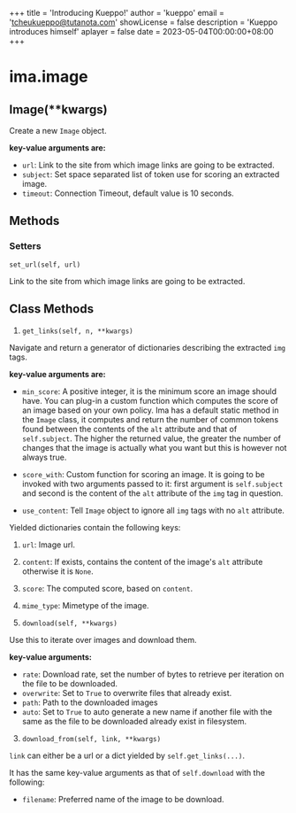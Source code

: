 +++
title  = 'Introducing Kueppo!'
author = 'kueppo'
email  = 'tcheukueppo@tutanota.com'
showLicense = false
description = 'Kueppo introduces himself'
aplayer = false
date    = 2023-05-04T00:00:00+08:00
+++

# ima.image

## Image(\*\*kwargs)

Create a new `Image` object.

**key-value arguments are:**

- `url`: Link to the site from which image links are going to be extracted.
- `subject`: Set space separated list of token use for scoring an extracted image.
- `timeout`: Connection Timeout, default value is 10 seconds.

## Methods

### Setters

`set_url(self, url)`

Link to the site from which image links are going to be extracted.

## Class Methods

1. `get_links(self, n, **kwargs)`

Navigate and return a generator of dictionaries describing the extracted `img` tags.

**key-value arguments are:**

- `min_score`: A positive integer, it is the minimum score an image should have.
You can plug-in a custom function which computes the score of an image based on your
own policy. Ima has a default static method in the `Image` class, it computes and
return the number of common tokens found between the contents of the `alt` attribute
and that of `self.subject`. The higher the returned value, the greater the number of
changes that the image is actually what you want but this is however not always true.

- `score_with`: Custom function for scoring an image. It is going to be invoked
with two arguments passed to it: first argument is `self.subject` and second is the content of
the `alt` attribute of the `img` tag in question.

- `use_content`: Tell `Image` object to ignore all `img` tags with no `alt` attribute.

Yielded dictionaries contain the following keys:

1. `url`: Image url.
2. `content`: If exists, contains the content of the image's `alt` attribute otherwise it is `None`.
3. `score`: The computed score, based on `content`.
4. `mime_type`: Mimetype of the image.

2. `download(self, **kwargs)`

Use this to iterate over images and download them.

**key-value arguments:**

- `rate`: Download rate, set the number of bytes to retrieve per iteration on the file to be downloaded.
- `overwrite`: Set to `True` to overwrite files that already exist.
- `path`: Path to the downloaded images
- `auto`: Set to `True` to auto generate a new name if another file with the same as the file
to be downloaded already exist in filesystem.

3. `download_from(self, link, **kwargs)`

`link` can either be a url or a dict yielded by `self.get_links(...)`.

It has the same key-value arguments as that of `self.download` with the following:

- `filename`: Preferred name of the image to be download.
